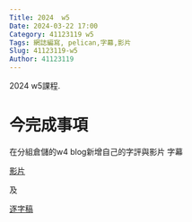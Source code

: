 ```yaml
---
Title: 2024  w5
Date: 2024-03-22 17:00
Category: 41123119 w5
Tags: 網誌編寫, pelican,字幕,影片
Slug: 41123119-w5
Author: 41123119
---
```


2024 w5課程.

<!-- PELICAN_END_SUMMARY -->

# 今完成事項
<p>在分組倉儲的w4 blog新增自己的字評與影片 字幕</p>


<a href="
https://nfuedu-my.sharepoint.com/:v:/g/personal/41123119_nfu_edu_tw/EeGW7m9iY5tJkDUgzzq3fH4B83ETe0vDPqSYLORW6I3B5g?e=58uh5Q">影片</a>

 及 

<a href=" https://nfuedu-my.sharepoint.com/:t:/g/personal/41123119_nfu_edu_tw/EVJQRrVtylVKtuM7_F2ElKABxKFPszDOjyckey4MCZCTjw?e=RFxfP1">逐字稿</a>
 
